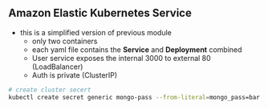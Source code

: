 ## Amazon Elastic Kubernetes Service

- this is a simplified version of previous module
  - only two containers
  - each yaml file contains the **Service** and **Deployment** combined
  - User service exposes the internal 3000 to external 80 (LoadBalancer)
  - Auth is private (ClusterIP)

```bash
# create cluster secert
kubectl create secret generic mongo-pass --from-literal=mongo_pass=bar
```
